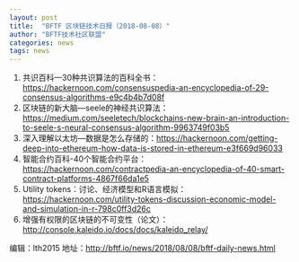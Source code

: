 ```yaml
---
layout: post
title:  "BFTF 区块链技术日报（2018-08-08）"
author: "BFTF技术社区联盟"
categories: news
tags: news
---
```


1. 共识百科—30种共识算法的百科全书：<https://hackernoon.com/consensuspedia-an-encyclopedia-of-29-consensus-algorithms-e9c4b4b7d08f>
2. 区块链的新大脑—seele的神经共识算法：<https://medium.com/seeletech/blockchains-new-brain-an-introduction-to-seele-s-neural-consensus-algorithm-9963749f03b5>
3. 深入理解以太坊—数据是怎么存储的：<https://hackernoon.com/getting-deep-into-ethereum-how-data-is-stored-in-ethereum-e3f669d96033>
4. 智能合约百科-40个智能合约平台：<https://hackernoon.com/contractpedia-an-encyclopedia-of-40-smart-contract-platforms-4867f66da1e5>
5. Utility tokens：讨论、经济模型和R语言模拟：<https://hackernoon.com/utility-tokens-discussion-economic-model-and-simulation-in-r-798c0ff3d26c>
6. 增强有权限的区块链的不可变性（论文）：<http://console.kaleido.io/docs/docs/kaleido_relay/>

编辑：lth2015
地址：<http://bftf.io/news/2018/08/08/bftf-daily-news.html>
